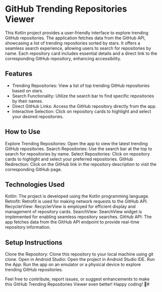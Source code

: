 # GitHub Trending Repositories Viewer
This Kotlin project provides a user-friendly interface to explore trending GitHub repositories. The application fetches data from the GitHub API, showcasing a list of trending repositories sorted by stars. It offers a seamless search experience, allowing users to search for repositories by name. Each repository card includes essential details and a direct link to the corresponding GitHub repository, enhancing accessibility.

## Features
- Trending Repositories: View a list of top trending GitHub repositories based on stars.
- Search Functionality: Utilize the search bar to find specific repositories by their names.
- Direct GitHub Links: Access the GitHub repository directly from the app.
- Interactive Selection: Click on repository cards to highlight and select your desired repositories.
## How to Use
Explore Trending Repositories: Open the app to view the latest trending GitHub repositories.
Search Repositories: Use the search bar at the top to search for repositories by name.
Select Repositories: Click on repository cards to highlight and select your preferred repositories.
GitHub Redirection: Click on the GitHub link in the repository description to visit the corresponding GitHub page.
## Technologies Used
Kotlin: The project is developed using the Kotlin programming language.
Retrofit: Retrofit is used for making network requests to the GitHub API.
RecyclerView: RecyclerView is employed for efficient display and management of repository cards.
SearchView: SearchView widget is implemented for enabling seamless repository searches.
GitHub API: The app fetches data from the GitHub API endpoint to provide real-time repository information.
## Setup Instructions
Clone the Repository: Clone this repository to your local machine using git clone.
Open in Android Studio: Open the project in Android Studio IDE.
Run the App: Run the app on an emulator or a physical device to explore trending GitHub repositories.

Feel free to contribute, report issues, or suggest enhancements to make this GitHub Trending Repositories Viewer even better! Happy coding! 🚀# 

